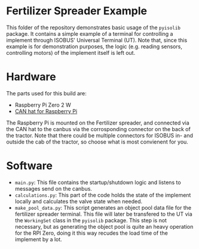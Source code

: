# Fertilizer Spreader Example

This folder of the repository demonstrates basic usage of the `pyisolib` package. It contains a simple example of a terminal for controlling a implement through ISOBUS' Universal Terminal (UT). Note that, since this example is for demonstration purposes, the logic (e.g. reading sensors, controlling motors) of the implement itself is left out. 

# Hardware

The parts used for this build are:
- Raspberry Pi Zero 2 W
- [CAN hat for Raspberry Pi](https://www.waveshare.com/rs485-can-hat.htm)

The Raspberry Pi is mounted on the Fertilizer spreader, and connected via the CAN hat to the canbus via the corrosponding connector on the back of the tractor. Note that there could be multiple connectors for ISOBUS in- and outside the cab of the tractor, so choose what is most convienent for you.

# Software

- `main.py`: This file contains the startup/shutdown logic and listens to messages send on the canbus.
- `calculations.py`: This part of the code holds the state of the implement locally and calculates the valve state when needed.
- `make_pool_data.py`: This script generates an object pool data file for the fertilizer spreader terminal. This file will later be transfered to the UT via the `WorkingSet` class in the `pyisolib` package. This step is not necessary, but as generating the object pool is quite an heavy operation for the RPI Zero, doing it this way recudes the load time of the implement by a lot.